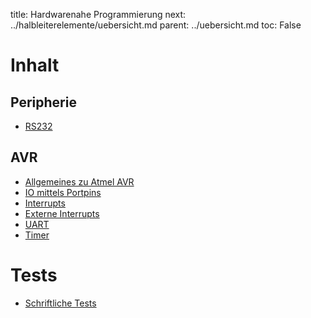 title: Hardwarenahe Programmierung
next: ../halbleiterelemente/uebersicht.md
parent: ../uebersicht.md
toc: False

# Inhalt
## Peripherie
* [RS232]({filename}rs232.md)


## AVR
* [Allgemeines zu Atmel AVR]({filename}avr_allgemein.md)
* [IO mittels Portpins]({filename}avr_port_io.md)
* [Interrupts]({filename}avr_interrupts.md)
* [Externe Interrupts]({filename}avr_externer_interrupt.md)
* [UART]({filename}avr_uart.md)
* [Timer]({filename}avr_timer.md)

# Tests
* [Schriftliche Tests]({filename}test_hardwarenahe_programmierung.md)
